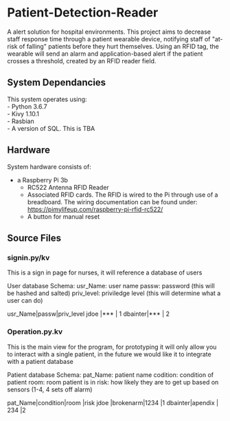 # Patient-Detection-Reader

A alert solution for hospital environments. This project aims to decrease staff response time through a patient wearable device, notifying staff of "at-risk of falling" patients before they hurt themselves. Using an RFID tag, the wearable will send an alarm and application-based alert if the patient crosses a threshold, created by an RFID reader field. 

## System Dependancies 

This system operates using:  
	- Python 3.6.7  
	- Kivy 1.10.1  
	- Rasbian  
	- A version of SQL. This is TBA
 
## Hardware

System hardware consists of:
- a Raspberry Pi 3b
    - RC522 Antenna RFID Reader
    - Associated RFID cards. 
        The RFID is wired to the Pi through use of a breadboard. The wiring documentation can be found under: https://pimylifeup.com/raspberry-pi-rfid-rc522/
    - A button for manual reset

## Source Files

### signin.py/kv

This is a sign in page for nurses, it will reference a database of users

User database Schema:
usr_Name: user name
passw: password (this will be hashed and salted)
priv_level: priviledge level (this will determine what a user can do)


usr_Name|passw|priv_level
jdoe    |***  | 1
dbainter|***  | 2

### Operation.py.kv

This is the main view for the program, for prototyping it will only allow you to interact with a single patient, in the future we would like it to integrate with a patient database

Patient database Schema:
pat_Name: patient name
codition: condition of patient
room: room patient is in
risk: how likely they are to get up based on sensors (1-4, 4 sets off alarm)

pat_Name|condition|room |risk
jdoe    |brokenarm|1234 |1 
dbainter|apendix  | 234 |2


